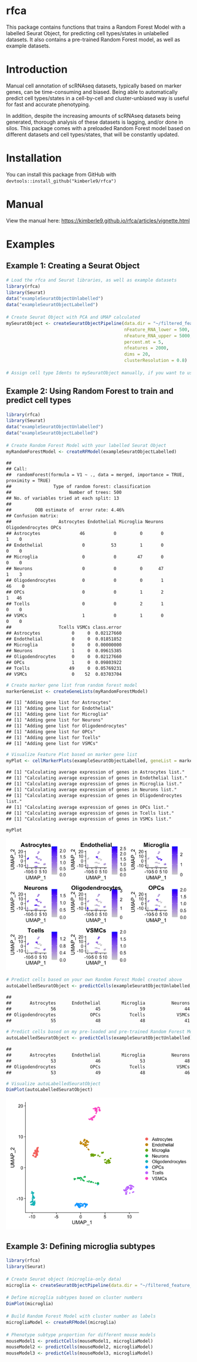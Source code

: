 rfca
====

This package contains functions that trains a Random Forest Model with a
labelled Seurat Object, for predicting cell types/states in unlabelled
datasets. It also contains a pre-trained Random Forest model, as well as
example datasets.

Introduction
============

Manual cell annotation of scRNAseq datasets, typically based on marker
genes, can be time-consuming and biased. Being able to automatically
predict cell types/states in a cell-by-cell and cluster-unbiased way is
useful for fast and accurate phenotyping.

In addition, despite the increasing amounts of scRNAseq datasets being
generated, thorough analysis of these datasets is lagging, and/or done
in silos. This package comes with a preloaded Random Forest model based
on different datasets and cell types/states, that will be constantly
updated.

Installation
============

You can install this package from GitHub with
`devtools::install_github("kimberle9/rfca")`

Manual
======

View the manual here:
<a href="https://kimberle9.github.io/rfca/articles/vignette.html" class="uri">https://kimberle9.github.io/rfca/articles/vignette.html</a>

Examples
========

Example 1: Creating a Seurat Object
-----------------------------------

``` r
# Load the rfca and Seurat libraries, as well as example datasets
library(rfca)
library(Seurat)
data("exampleSeuratObjectUnlabelled")
data("exampleSeuratObjectLabelled")

# Create Seurat Object with PCA and UMAP calculated
mySeuratObject <- createSeuratObjectPipeline(data.dir = "~/filtered_feature_bc_matrix", 
                                             nFeature_RNA_lower = 500, 
                                             nFeature_RNA_upper = 5000, 
                                             percent.mt = 5, 
                                             nfeatures = 2000, 
                                             dims = 20, 
                                             clusterResolution = 0.8)

# Assign cell type Idents to mySeuratObject manually, if you want to use it as a training dataset
```

Example 2: Using Random Forest to train and predict cell types
--------------------------------------------------------------

``` r
library(rfca)
library(Seurat)
data("exampleSeuratObjectUnlabelled")
data("exampleSeuratObjectLabelled")

# Create Random Forest Model with your labelled Seurat Object
myRandomForestModel <- createRFModel(exampleSeuratObjectLabelled)
```

    ## 
    ## Call:
    ##  randomForest(formula = V1 ~ ., data = merged, importance = TRUE,      proximity = TRUE) 
    ##                Type of random forest: classification
    ##                      Number of trees: 500
    ## No. of variables tried at each split: 13
    ## 
    ##         OOB estimate of  error rate: 4.46%
    ## Confusion matrix:
    ##                  Astrocytes Endothelial Microglia Neurons Oligodendrocytes OPCs
    ## Astrocytes               46           0         0       0                1    0
    ## Endothelial               0          53         1       0                0    0
    ## Microglia                 0           0        47       0                0    0
    ## Neurons                   0           0         0      47                1    3
    ## Oligodendrocytes          0           0         0       1               46    0
    ## OPCs                      0           0         1       2                1   46
    ## Tcells                    0           0         2       1                0    0
    ## VSMCs                     1           0         1       0                0    0
    ##                  Tcells VSMCs class.error
    ## Astrocytes            0     0  0.02127660
    ## Endothelial           0     0  0.01851852
    ## Microglia             0     0  0.00000000
    ## Neurons               1     0  0.09615385
    ## Oligodendrocytes      0     0  0.02127660
    ## OPCs                  1     0  0.09803922
    ## Tcells               49     0  0.05769231
    ## VSMCs                 0    52  0.03703704

``` r
# Create marker gene list from random forest model
markerGeneList <- createGeneLists(myRandomForestModel)
```

    ## [1] "Adding gene list for Astrocytes"
    ## [1] "Adding gene list for Endothelial"
    ## [1] "Adding gene list for Microglia"
    ## [1] "Adding gene list for Neurons"
    ## [1] "Adding gene list for Oligodendrocytes"
    ## [1] "Adding gene list for OPCs"
    ## [1] "Adding gene list for Tcells"
    ## [1] "Adding gene list for VSMCs"

``` r
# Visualize Feature Plot based on marker gene list
myPlot <- cellMarkerPlots(exampleSeuratObjectLabelled, geneList = markerGeneList)
```

    ## [1] "Calculating average expression of genes in Astrocytes list."
    ## [1] "Calculating average expression of genes in Endothelial list."
    ## [1] "Calculating average expression of genes in Microglia list."
    ## [1] "Calculating average expression of genes in Neurons list."
    ## [1] "Calculating average expression of genes in Oligodendrocytes list."
    ## [1] "Calculating average expression of genes in OPCs list."
    ## [1] "Calculating average expression of genes in Tcells list."
    ## [1] "Calculating average expression of genes in VSMCs list."

``` r
myPlot
```

![](README_files/figure-markdown_github/unnamed-chunk-2-1.png)

``` r
# Predict cells based on your own Random Forest Model created above
autoLabelledSeuratObject <- predictCells(exampleSeuratObjectUnlabelled, myRandomForestModel)
```

    ## 
    ##       Astrocytes      Endothelial        Microglia          Neurons 
    ##               56               45               59               44 
    ## Oligodendrocytes             OPCs           Tcells            VSMCs 
    ##               55               48               48               41

``` r
# Predict cells based on my pre-loaded and pre-trained Random Forest Model
autoLabelledSeuratObject <- predictCells(exampleSeuratObjectUnlabelled)
```

    ## 
    ##       Astrocytes      Endothelial        Microglia          Neurons 
    ##               53               46               53               48 
    ## Oligodendrocytes             OPCs           Tcells            VSMCs 
    ##               53               49               48               46

``` r
# Visualize autoLabelledSeuratObject
DimPlot(autoLabelledSeuratObject)
```

![](README_files/figure-markdown_github/unnamed-chunk-2-2.png)

Example 3: Defining microglia subtypes
--------------------------------------

``` r
library(rfca)
library(Seurat)

# Create Seurat object (microglia-only data)
microglia <- createSeuratObjectPipeline(data.dir = "~/filtered_feature_bc_matrix") 

# Define microglia subtypes based on cluster numbers
DimPlot(microglia)

# Build Random Forest Model with cluster number as labels
microgliaModel <- createRFModel(microglia)

# Phenotype subtype proportion for different mouse models
mouseModel1 <- predictCells(mouseModel1, microgliaModel)
mouseModel2 <- predictCells(mouseModel2, microgliaModel)
mouseModel3 <- predictCells(mouseModel3, microgliaModel)
```
